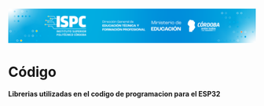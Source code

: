![Logo](/assets/Curso%20ISPC.png)

# Código

**Librerias utilizadas en el codigo de programacion para el ESP32**
